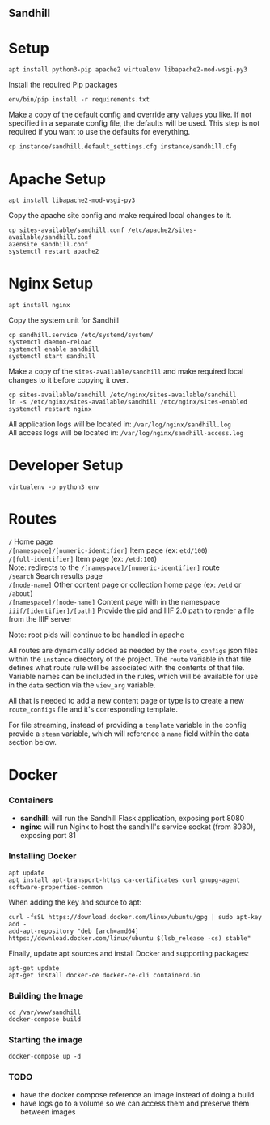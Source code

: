 Sandhill
---------------

Setup
===============
```
apt install python3-pip apache2 virtualenv libapache2-mod-wsgi-py3
```

Install the required Pip packages  
```
env/bin/pip install -r requirements.txt
```

Make a copy of the default config and override any values you like. If not specified 
in a separate config file, the defaults will be used. This step is not required if you 
want to use the defaults for everything.

```
cp instance/sandhill.default_settings.cfg instance/sandhill.cfg
```

Apache Setup
===============
```
apt install libapache2-mod-wsgi-py3
```

Copy the apache site config and make required local changes to it.  
```
cp sites-available/sandhill.conf /etc/apache2/sites-available/sandhill.conf
a2ensite sandhill.conf
systemctl restart apache2
```

Nginx Setup
===============
```
apt install nginx
```

Copy the system unit for Sandhill  
```
cp sandhill.service /etc/systemd/system/
systemctl daemon-reload
systemctl enable sandhill
systemctl start sandhill
```

Make a copy of the `sites-available/sandhill` and make 
required local changes to it before copying it over.  
```
cp sites-available/sandhill /etc/nginx/sites-available/sandhill
ln -s /etc/nginx/sites-available/sandhill /etc/nginx/sites-enabled
systemctl restart nginx
```

All application logs will be located in: `/var/log/nginx/sandhill.log`  
All access logs will be located in: `/var/log/nginx/sandhill-access.log`  



Developer Setup
===============
```
virtualenv -p python3 env
```

Routes
===============

`/` Home page  
`/[namespace]/[numeric-identifier]` Item page (ex: `etd/100`)  
`/[full-identifier]` Item page (ex: `/etd:100`)  
    Note: redirects to the `/[namespace]/[numeric-identifier]` route  
`/search` Search results page  
`/[node-name]` Other content page or collection home page (ex: `/etd` or `/about`)  
`/[namespace]/[node-name]` Content page with in the namespace  
`iiif/[identifier]/[path]` Provide the pid and IIIF 2.0 path to render a file from the IIIF server  

Note: root pids will continue to be handled in apache

All routes are dynamically added as needed by the `route_configs` 
json files within the `instance` directory of the project. The `route` variable 
in that file defines what route rule will be associated with the contents 
of that file. Variable names can be included in the rules, which will be 
available for use in the `data` section via the `view_arg` variable.  

All that is needed to add a new content page or type is to create a new 
`route_configs` file and it's corresponding template.

For file streaming, instead of providing a `template` variable in the config 
provide a `steam` variable, which will reference a `name` field within the 
data section below.

Docker
===============

### Containers  
* **sandhill**: will run the Sandhill Flask application, exposing port 8080
* **nginx**: will run Nginx to host the sandhill's service socket (from 8080), exposing port 81

### Installing Docker
```
apt update
apt install apt-transport-https ca-certificates curl gnupg-agent software-properties-common
```

When adding the key and source to apt:  
```
curl -fsSL https://download.docker.com/linux/ubuntu/gpg | sudo apt-key add -
add-apt-repository "deb [arch=amd64] https://download.docker.com/linux/ubuntu $(lsb_release -cs) stable"
```

Finally, update apt sources and install Docker and supporting packages:  
```
apt-get update
apt-get install docker-ce docker-ce-cli containerd.io
```


### Building the Image  
```
cd /var/www/sandhill
docker-compose build
```

### Starting the image  
```
docker-compose up -d
```
### TODO  
* have the docker compose reference an image instead of doing a build
* have logs go to a volume so we can access them and preserve them between images

